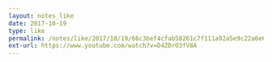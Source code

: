 ```yaml
---
layout: notes_like
date: 2017-10-19
type: like
permalink: /notes/like/2017/10/19/66c3bef4cfab58261c7f111a92a5e9c22a6e61a4.html
ext-url: https://www.youtube.com/watch?v=D4ZDrO3fV8A
---
```

